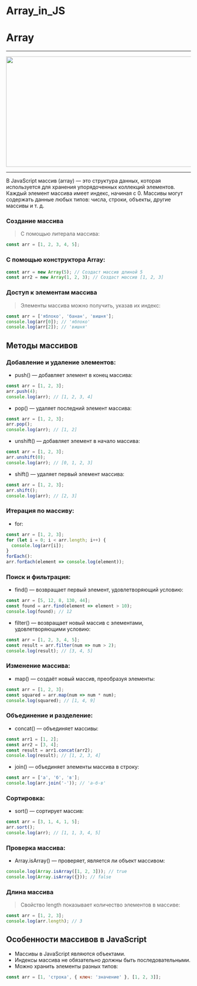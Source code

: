 # Array_in_JS

# Array 

---

<div align="center">
  <img src="https://miro.medium.com/v2/resize:fit:2000/1*dhTC_FFgiH3mKROrnDj12w.gif" width="600px" height="300px">
</div>

---


В JavaScript массив (array) — это структура данных, которая используется для хранения упорядоченных коллекций элементов. Каждый элемент массива имеет индекс, начиная с 0. Массивы могут содержать данные любых типов: числа, строки, объекты, другие массивы и т. д.

### Создание массива
> С помощью литерала массива:
```js
const arr = [1, 2, 3, 4, 5];
```

### С помощью конструктора Array:
```js
const arr = new Array(5); // Создаст массив длиной 5
const arr2 = new Array(1, 2, 3); // Создаст массив [1, 2, 3]
```
### Доступ к элементам массива
> Элементы массива можно получить, указав их индекс:
```js
const arr = ['яблоко', 'банан', 'вишня'];
console.log(arr[0]); // 'яблоко'
console.log(arr[2]); // 'вишня'
```

## Методы массивов
### Добавление и удаление элементов:

* push() — добавляет элемент в конец массива:
```js
const arr = [1, 2, 3];
arr.push(4);
console.log(arr); // [1, 2, 3, 4]
```
* pop() — удаляет последний элемент массива:
```js
const arr = [1, 2, 3];
arr.pop();
console.log(arr); // [1, 2]
```
* unshift() — добавляет элемент в начало массива:
```js
const arr = [1, 2, 3];
arr.unshift(0);
console.log(arr); // [0, 1, 2, 3]
```
* shift() — удаляет первый элемент массива:
```js
const arr = [1, 2, 3];
arr.shift();
console.log(arr); // [2, 3]
```

### Итерация по массиву:

* for:
```js
const arr = [1, 2, 3];
for (let i = 0; i < arr.length; i++) {
  console.log(arr[i]);
}
forEach():
arr.forEach(element => console.log(element));
```
### Поиск и фильтрация:

* find() — возвращает первый элемент, удовлетворяющий условию:
```js
const arr = [5, 12, 8, 130, 44];
const found = arr.find(element => element > 10);
console.log(found); // 12
```

* filter() — возвращает новый массив с элементами, удовлетворяющими условию:
```js
const arr = [1, 2, 3, 4, 5];
const result = arr.filter(num => num > 2);
console.log(result); // [3, 4, 5]
```

### Изменение массива:

* map() — создаёт новый массив, преобразуя элементы:
```js
const arr = [1, 2, 3];
const squared = arr.map(num => num * num);
console.log(squared); // [1, 4, 9]
```

### Объединение и разделение:

* concat() — объединяет массивы:
```js
const arr1 = [1, 2];
const arr2 = [3, 4];
const result = arr1.concat(arr2);
console.log(result); // [1, 2, 3, 4]
```
* join() — объединяет элементы массива в строку:
```js
const arr = ['а', 'б', 'в'];
console.log(arr.join('-')); // 'а-б-в'
```

### Сортировка:

* sort() — сортирует массив:
```js
const arr = [3, 1, 4, 1, 5];
arr.sort();
console.log(arr); // [1, 1, 3, 4, 5]
```

### Проверка массива:

* Array.isArray() — проверяет, является ли объект массивом:
```js
console.log(Array.isArray([1, 2, 3])); // true
console.log(Array.isArray({})); // false
```

### Длина массива
> Свойство length показывает количество элементов в массиве:
```js
const arr = [1, 2, 3];
console.log(arr.length); // 3
```

## Особенности массивов в JavaScript
* Массивы в JavaScript являются объектами.
* Индексы массива не обязательно должны быть последовательными.
* Можно хранить элементы разных типов:
```js
const arr = [1, 'строка', { ключ: 'значение' }, [1, 2, 3]];
```
